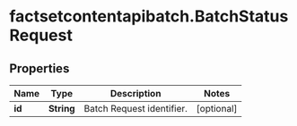# factsetcontentapibatch.BatchStatusRequest

## Properties

Name | Type | Description | Notes
------------ | ------------- | ------------- | -------------
**id** | **String** | Batch Request identifier. | [optional] 


